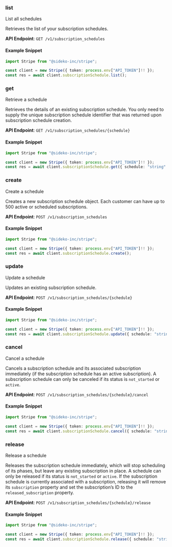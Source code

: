 
### list <a name="list"></a>
List all schedules

<p>Retrieves the list of your subscription schedules.</p>

**API Endpoint**: `GET /v1/subscription_schedules`

#### Example Snippet

```typescript
import Stripe from "@sideko-inc/stripe";

const client = new Stripe({ token: process.env["API_TOKEN"]!! });
const res = await client.subscriptionSchedule.list();
```

### get <a name="get"></a>
Retrieve a schedule

<p>Retrieves the details of an existing subscription schedule. You only need to supply the unique subscription schedule identifier that was returned upon subscription schedule creation.</p>

**API Endpoint**: `GET /v1/subscription_schedules/{schedule}`

#### Example Snippet

```typescript
import Stripe from "@sideko-inc/stripe";

const client = new Stripe({ token: process.env["API_TOKEN"]!! });
const res = await client.subscriptionSchedule.get({ schedule: "string" });
```

### create <a name="create"></a>
Create a schedule

<p>Creates a new subscription schedule object. Each customer can have up to 500 active or scheduled subscriptions.</p>

**API Endpoint**: `POST /v1/subscription_schedules`

#### Example Snippet

```typescript
import Stripe from "@sideko-inc/stripe";

const client = new Stripe({ token: process.env["API_TOKEN"]!! });
const res = await client.subscriptionSchedule.create();
```

### update <a name="update"></a>
Update a schedule

<p>Updates an existing subscription schedule.</p>

**API Endpoint**: `POST /v1/subscription_schedules/{schedule}`

#### Example Snippet

```typescript
import Stripe from "@sideko-inc/stripe";

const client = new Stripe({ token: process.env["API_TOKEN"]!! });
const res = await client.subscriptionSchedule.update({ schedule: "string" });
```

### cancel <a name="cancel"></a>
Cancel a schedule

<p>Cancels a subscription schedule and its associated subscription immediately (if the subscription schedule has an active subscription). A subscription schedule can only be canceled if its status is <code>not_started</code> or <code>active</code>.</p>

**API Endpoint**: `POST /v1/subscription_schedules/{schedule}/cancel`

#### Example Snippet

```typescript
import Stripe from "@sideko-inc/stripe";

const client = new Stripe({ token: process.env["API_TOKEN"]!! });
const res = await client.subscriptionSchedule.cancel({ schedule: "string" });
```

### release <a name="release"></a>
Release a schedule

<p>Releases the subscription schedule immediately, which will stop scheduling of its phases, but leave any existing subscription in place. A schedule can only be released if its status is <code>not_started</code> or <code>active</code>. If the subscription schedule is currently associated with a subscription, releasing it will remove its <code>subscription</code> property and set the subscription’s ID to the <code>released_subscription</code> property.</p>

**API Endpoint**: `POST /v1/subscription_schedules/{schedule}/release`

#### Example Snippet

```typescript
import Stripe from "@sideko-inc/stripe";

const client = new Stripe({ token: process.env["API_TOKEN"]!! });
const res = await client.subscriptionSchedule.release({ schedule: "string" });
```
